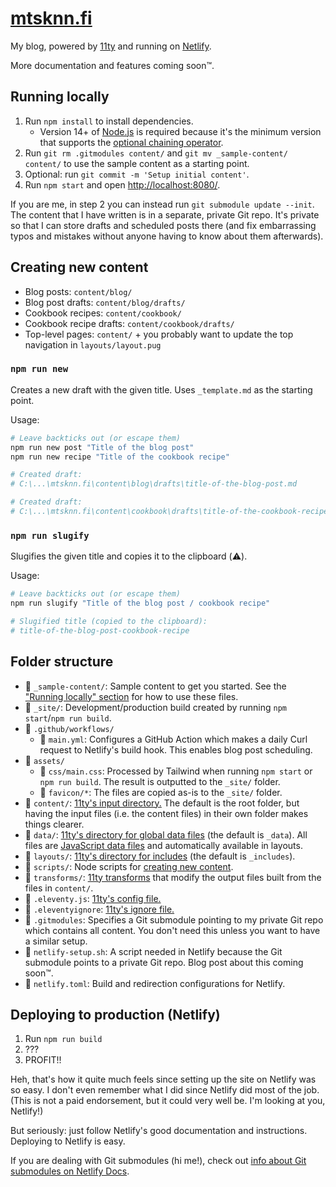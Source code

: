 # [mtsknn.fi](https://mtsknn.fi/)

My blog,
powered by [11ty](https://www.11ty.dev/)
and running on [Netlify](https://www.netlify.com/).

More documentation and features coming soon&trade;.

## Running locally

1. Run `npm install` to install dependencies.
   - Version 14+ of [Node.js](https://nodejs.org/) is required
     because it's the minimum version that supports
     the [optional chaining operator](https://developer.mozilla.org/en-US/docs/Web/JavaScript/Reference/Operators/Optional_chaining).
2. Run `git rm .gitmodules content/` and `git mv _sample-content/ content/`
   to use the sample content as a starting point.
3. Optional: run `git commit -m 'Setup initial content'`.
4. Run `npm start` and open <http://localhost:8080/>.

If you are me,
in step 2 you can instead run `git submodule update --init`.
The content that I have written
is in a separate, private Git repo.
It's private so that I can store drafts and scheduled posts there
(and fix embarrassing typos and mistakes
without anyone having to know about them afterwards).

## Creating new content

- Blog posts: `content/blog/`
- Blog post drafts: `content/blog/drafts/`
- Cookbook recipes: `content/cookbook/`
- Cookbook recipe drafts: `content/cookbook/drafts/`
- Top-level pages: `content/`
  \+ you probably want to update the top navigation in `layouts/layout.pug`

### `npm run new`

Creates a new draft with the given title.
Uses `_template.md` as the starting point.

Usage:

```bash
# Leave backticks out (or escape them)
npm run new post "Title of the blog post"
npm run new recipe "Title of the cookbook recipe"

# Created draft:
# C:\...\mtsknn.fi\content\blog\drafts\title-of-the-blog-post.md

# Created draft:
# C:\...\mtsknn.fi\content\cookbook\drafts\title-of-the-cookbook-recipe.md
```

### `npm run slugify`

Slugifies the given title
and copies it to the clipboard (:warning:).

Usage:

```bash
# Leave backticks out (or escape them)
npm run slugify "Title of the blog post / cookbook recipe"

# Slugified title (copied to the clipboard):
# title-of-the-blog-post-cookbook-recipe
```

## Folder structure

- 📂 `_sample-content/`:
  Sample content to get you started.
  See the ["Running locally" section](#running-locally)
  for how to use these files.
- 📂 `_site/`:
  Development/production build
  created by running `npm start`/`npm run build`.
- 📂 `.github/workflows/`
  - 📄 `main.yml`:
    Configures a GitHub Action
    which makes a daily Curl request to Netlify's build hook.
    This enables blog post scheduling.
- 📂 `assets/`
  - 📄 `css/main.css`:
    Processed by Tailwind
    when running `npm start` or `npm run build`.
    The result is outputted to the `_site/` folder.
  - 📄 `favicon/*`:
    The files are copied as-is to the `_site/` folder.
- 📂 `content/`:
  [11ty's input directory.](https://www.11ty.dev/docs/config/#input-directory)
  The default is the root folder,
  but having the input files (i.e. the content files) in their own folder
  makes things clearer.
- 📂 `data/`:
  [11ty's directory for global data files](https://www.11ty.dev/docs/config/#directory-for-global-data-files)
  (the default is `_data`).
  All files are [JavaScript data files](https://www.11ty.dev/docs/data-js/)
  and automatically available in layouts.
- 📂 `layouts/`:
  [11ty's directory for includes](https://www.11ty.dev/docs/config/#directory-for-includes)
  (the default is `_includes`).
- 📂 `scripts/`:
  Node scripts for [creating new content](#creating-new-content).
- 📂 `transforms/`:
  [11ty transforms](https://www.11ty.dev/docs/config/#transforms)
  that modify the output files built from the files in `content/`.
- 📄 `.eleventy.js`:
  [11ty's config file.](https://www.11ty.dev/docs/config/)
- 📄 `.eleventyignore`:
  [11ty's ignore file.](https://www.11ty.dev/docs/ignores/)
- 📄 `.gitmodules`:
  Specifies a Git submodule pointing to my private Git repo
  which contains all content.
  You don't need this
  unless you want to have a similar setup.
- 📄 `netlify-setup.sh`:
  A script needed in Netlify
  because the Git submodule points to a private Git repo.
  Blog post about this coming soon&trade;.
- 📄 `netlify.toml`:
  Build and redirection configurations for Netlify.

## Deploying to production (Netlify)

1. Run `npm run build`
2. ???
3. PROFIT!!

Heh,
that's how it quite much feels
since setting up the site on Netlify was so easy.
I don't even remember what I did
since Netlify did most of the job.
(This is not a paid endorsement,
but it could very well be.
I'm looking at you, Netlify!)

But seriously:
just follow Netlify's good documentation and instructions.
Deploying to Netlify is easy.

If you are dealing with Git submodules (hi me!),
check out
[info about Git submodules on Netlify Docs](https://docs.netlify.com/configure-builds/repo-permissions-linking/#git-submodules).
